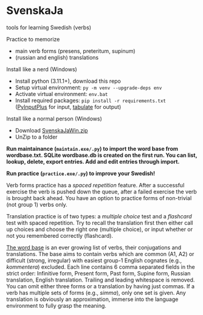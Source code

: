 # SvenskaJa
tools for learning Swedish (verbs)

Practice to memorize
* main verb forms (presens, preteritum, supinum)
* (russian and english) translations

Install like a nerd (Windows)
* Install python (3.11.1+), download this repo
* Setup virtual environment: `py -m venv --upgrade-deps env`
* Activate virtual environment: `env.bat`
* Install required packages: `pip install -r requirements.txt` ([PyInputPlus](https://github.com/asweigart/pyinputplus) for input, [tabulate](https://github.com/astanin/python-tabulate) for output)

Install like a normal person (Windows)
* Download [SvenskaJaWin.zip](https://github.com/ilya112358/SvenskaJa/releases/latest/download/SvenskaJaWin.zip)
* UnZip to a folder

**Run maintainance (`maintain.exe/.py`) to import the word base from wordbase.txt. SQLite wordbase.db is created on the first run. You can list, lookup, delete, export entries. Add and edit entries through import.**

**Run practice (`practice.exe/.py`) to improve your Swedish!**

Verb forms practice has a *spaced repetition* feature. After a successful exercise the verb is pushed down the queue, after a failed exercise the verb is brought back ahead. You have an option to practice forms of non-trivial (not group 1) verbs only.

Translation practice is of two types: a *multiple choice* test and a *flashcard* test with spaced repetition. Try to recall the translation first then either call up choices and choose the right one (multiple choice), or input whether or not you remembered correctly (flashcard).

[The word base](wordbase.txt) is an ever growing list of verbs, their conjugations and translations. The base aims to contain verbs which are common (A1, A2) or difficult (strong, irregular) with easiest group-1 English cognates (e.g., *kommentera*) excluded. Each line contains 6 comma separated fields in the strict order: Infinitive form, Present form, Past form, Supine form, Russian translation, English translation. Trailing and leading whitespace is removed. You can omit either three forms or a translation by having just commas. If a verb has multiple sets of forms (e.g., *simma*), only one set is given. Any translation is obviously an approximation, immerse into the language environment to fully grasp the meaning.
